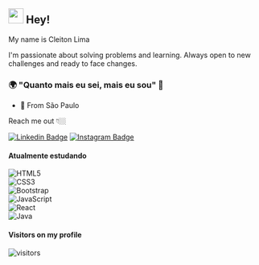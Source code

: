 ## <img src="https://media.giphy.com/media/hvRJCLFzcasrR4ia7z/giphy.gif" width="30px"> Hey! 

My name is Cleiton Lima 

I'm passionate about solving problems and learning. Always open to new challenges and ready to face changes.

### 🌍 "Quanto mais eu sei, mais eu sou" 🧠

- 📍 From São Paulo

Reach me out 👇🏼

[![Linkedin Badge](https://img.shields.io/badge/-LinkedIn-blue?style=flat-square&logo=Linkedin&logoColor=white&link=https://www.linkedin.com/in/cleitonlima23/)](https://www.linkedin.com/in/cleitonlima23/) [![Instagram Badge](https://img.shields.io/badge/-Instagram-black?style=flat-square&logo=Instagram&logoColor=white&link=https://www.instagram.com/padawan_dev/)](https://www.instagram.com/padawan_dev/)

####  **Atualmente estudando**
![HTML5](https://img.shields.io/badge/-HTML5-E34F26?style=flat-square&logo=html5&logoColor=white)<br />
![CSS3](https://img.shields.io/badge/-CSS3-1572B6?style=flat-square&logo=css3)<br />
![Bootstrap](https://img.shields.io/badge/-Bootstrap-563D7C?style=flat-square&logo=bootstrap)<br />
![JavaScript](https://img.shields.io/badge/-JavaScript-black?style=flat-square&logo=JAVA)<br />
![React](https://img.shields.io/badge/-React-black?style=flat-square&logo=react)<br />
![Java](https://img.shields.io/badge/-Java-007ACC?style=flat-square&logo=java)<br />


#### **Visitors on my profile**
![visitors](https://visitor-badge.laobi.icu/badge?page_id=CleitonLima)
